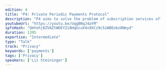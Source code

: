 ```yaml
---
edition: 4
title: "P4: Private Periodic Payments Protocol"
description: "P4 aims to solve the problem of subscription services offering end-to-end private cryptocurrency payments. This protocol introduces periodicity to cryptocurrency payments through an ongoing relationship between the merchant and the customer without unintentionally disclosing personally identifiable information. We are creating this protocol to allow us to offer a truely end-to-end private subscription data storage solution built with Tahoe-LAFS. By sharing it, we hope that other subscription services will implement our protocol and further the adoption of cryptocurrency payments in real world retail use cases. Although this protocol is currently a work in progress, we have already specified some design decisions. For periodicity, we are avoiding a payment pre-authorization design to keep the user in control of their keys. And for privacy we are utilizing Zcash shielded transactions and the coming improvements in the Sapling release. This protocol is being created by the Least Authority team with support from the Zcash team."
youtubeUrl: "https://youtu.be/UqgBNqJ4aYM"
ipfsHash: "QmYohjBZVAZtWDEYZi8HqUcuX4s9XCz9c5iWBEobz8Nmyd"
duration: 1395
expertise: "Intermediate"
type: "Talk"
track: "Privacy"
keywords: ['payments']
tags: ['Privacy']
speakers: ['Liz Steininger']
---
```

